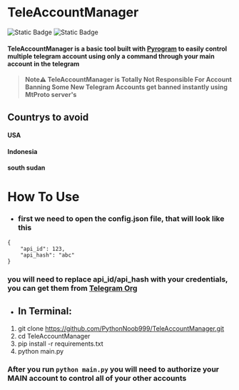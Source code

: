 # TeleAccountManager
![Static Badge](https://img.shields.io/badge/Python-red?logo=Python) ![Static Badge](https://img.shields.io/badge/telegram-tool-blue?logo=telegram)


#### TeleAccountManager is a basic tool built with [Pyrogram](https://docs.pyrogram.org) to easily control multiple telegram account using only a command through your main account in the telegram

>**Note⚠️ TeleAccountManager
is Totally Not Responsible For Account Banning
Some New Telegram Accounts get banned instantly
using MtProto server's**

## Countrys to avoid
#### USA
#### Indonesia
#### south sudan

# How To Use
* ### first we need to open the config.json file, that will look like this
```
{
    "api_id": 123,
    "api_hash": "abc"
}
```
### you will need to replace api_id/api_hash with your credentials, you can get them from [Telegram Org](https://my.telegram.org/auth)

* ## In Terminal:
1. git clone https://github.com/PythonNoob999/TeleAccountManager.git
1. cd TeleAccountManager
1. pip install -r requirements.txt
1. python main.py

### After you run ```python main.py``` you will need to authorize your MAIN account to control all of your other accounts
